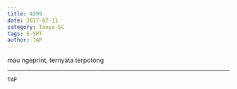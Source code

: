 ```yaml
---
title: 4399
date: 2017-07-11
category: Tanya-SC
tags: E-SPT
author: TAP
---
```


mau ngeprint, ternyata terpotong

---



`TAP`
